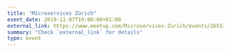 ```yaml
---
title: "Microservices Zürich"
event_date: 2019-11-07T19:00:00+01:00
external_link: https://www.meetup.com/Microservices-Zurich/events/265538810/
summary: "Check `external_link` for details"
type: event
---
```

